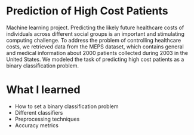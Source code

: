 # Prediction of High Cost Patients

Machine learning project. 
Predicting the likely future healthcare costs of individuals across different social groups is an important and stimulating
computing challenge. To address the problem of controlling healthcare costs, we retrieved data from the MEPS dataset,
which contains general and medical information about 2000 patients collected during 2003 in the United States.
We modeled the task of predicting high cost patients as a binary classification problem.

# What I learned

* How to set a binary classification problem
* Different classifiers
* Preprocessing techniques
* Accuracy metrics
